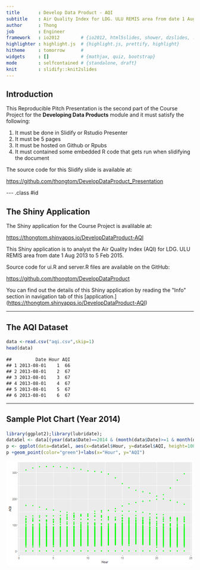 ```yaml
---
title       : Develop Data Product - AQI
subtitle    : Air Quality Index for LDG. ULU REMIS area from date 1 Aug 2013 to 5 Feb 2015
author      : Thong
job         : Engineer
framework   : io2012        # {io2012, html5slides, shower, dzslides, ...}
highlighter : highlight.js  # {highlight.js, prettify, highlight}
hitheme     : tomorrow      # 
widgets     : []            # {mathjax, quiz, bootstrap}
mode        : selfcontained # {standalone, draft}
knit        : slidify::knit2slides
---
```


## Introduction

This Reproducible Pitch Presentation is the second part of the Course Project for the **Developing Data Products** module and it must satisfy the following:

1. It must be done in Slidify or Rstudio Presenter
2. It must be 5 pages
3. It must be hosted on Github or Rpubs
4. It must contained some embedded R code that gets run when slidifying the document

The source code for this Slidify slide is available at:

<https://github.com/thongtom/DevelopDataProduct_Presentation>

--- .class #id 

## The Shiny Application

The Shiny application for the Course Project is avalilable at:

<https://thongtom.shinyapps.io/DevelopDataProduct-AQI>


This Shiny application is to analyst the Air Quality Index (AQI) for LDG. ULU REMIS area from date 1 Aug 2013 to 5 Feb 2015.

Source code for ui.R and server.R files are available on the GitHub:

<https://github.com/thongtom/DevelopDataProduct>

You can find out the details of this Shiny application by reading the "Info" section in navigation tab of this [application.] (https://thongtom.shinyapps.io/DevelopDataProduct-AQI)

---

## The AQI Dataset


```r
data <-read.csv("aqi.csv",skip=1)
head(data)
```

```
##         Date Hour AQI
## 1 2013-08-01    1  66
## 2 2013-08-01    2  67
## 3 2013-08-01    3  67
## 4 2013-08-01    4  67
## 5 2013-08-01    5  67
## 6 2013-08-01    6  67
```

---

## Sample Plot Chart (Year 2014)


```r
library(ggplot2);library(lubridate);
dataSel <- data[(year(data$Date)==2014 & (month(data$Date)>=1 & month(data$Date)<=12)), ]
p <- ggplot(data=dataSel, aes(x=dataSel$Hour, y=dataSel$AQI, height=100, width=100)) 
p +geom_point(color="green")+labs(x="Hour", y="AQI")
```

![plot of chunk unnamed-chunk-2](assets/fig/unnamed-chunk-2-1.png) 

